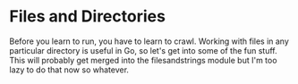 # Files and Directories

Before you learn to run, you have to learn to crawl. Working with files in any particular directory is useful in Go, so let's get into some of the fun stuff. This will probably get merged into the filesandstrings module but I'm too lazy to do that now so whatever.